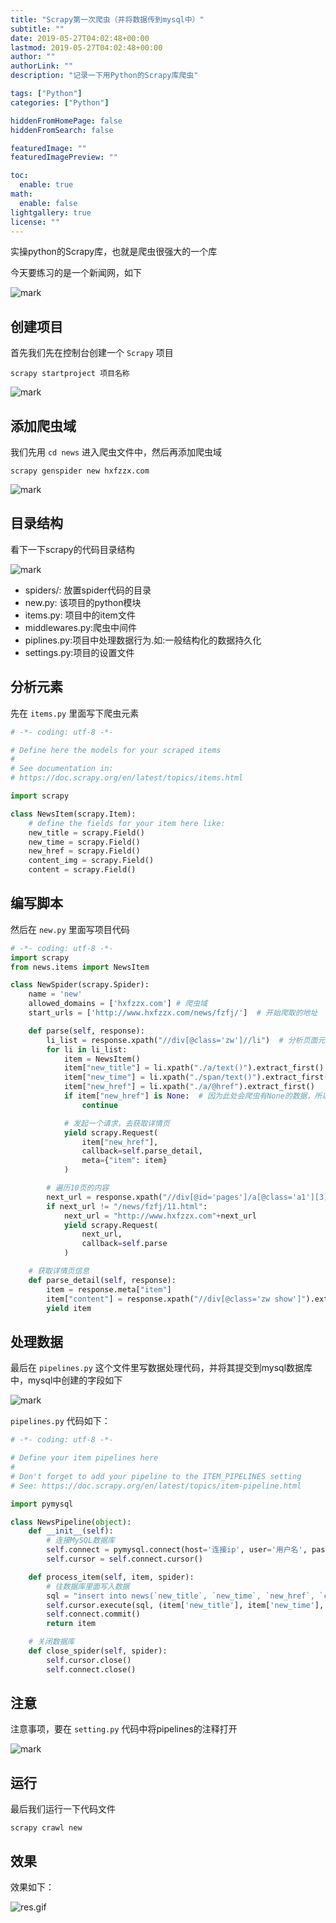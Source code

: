 ```yaml
---
title: "Scrapy第一次爬虫（并将数据传到mysql中）"
subtitle: ""
date: 2019-05-27T04:02:48+00:00
lastmod: 2019-05-27T04:02:48+00:00
author: ""
authorLink: ""
description: "记录一下用Python的Scrapy库爬虫"

tags: ["Python"]
categories: ["Python"]

hiddenFromHomePage: false
hiddenFromSearch: false

featuredImage: ""
featuredImagePreview: ""

toc:
  enable: true
math:
  enable: false
lightgallery: true
license: ""
---
```

<!--more-->

实操python的Scrapy库，也就是爬虫很强大的一个库

今天要练习的是一个新闻网，如下

![mark](https://pic.yqqy.top/blog/20200111/z3PT5NqUlXla.png "网站")

## 创建项目

首先我们先在控制台创建一个 `Scrapy` 项目 

`scrapy startproject 项目名称`

![mark](https://pic.yqqy.top/blog/20200111/MO65fedlEQ2U.png "创建项目")

## 添加爬虫域

我们先用 `cd news` 进入爬虫文件中，然后再添加爬虫域 

`scrapy genspider new hxfzzx.com`

![mark](https://pic.yqqy.top/blog/20200111/g2KOWiSHUKCu.png "添加爬虫域")

## 目录结构

看下一下scrapy的代码目录结构

![mark](https://pic.yqqy.top/blog/20200111/4IUhxuhN2rsO.png "目录结构")

- spiders/: 放置spider代码的目录
- new.py: 该项目的python模块
- items.py: 项目中的item文件
- middlewares.py:爬虫中间件
- piplines.py:项目中处理数据行为.如:一般结构化的数据持久化
- settings.py:项目的设置文件

## 分析元素

先在 `items.py` 里面写下爬虫元素

```python
# -*- coding: utf-8 -*-

# Define here the models for your scraped items
#
# See documentation in:
# https://doc.scrapy.org/en/latest/topics/items.html

import scrapy

class NewsItem(scrapy.Item):
    # define the fields for your item here like:
    new_title = scrapy.Field()
    new_time = scrapy.Field()
    new_href = scrapy.Field()
    content_img = scrapy.Field()
    content = scrapy.Field()
```

## 编写脚本

然后在 `new.py` 里面写项目代码

```python
# -*- coding: utf-8 -*-
import scrapy
from news.items import NewsItem

class NewSpider(scrapy.Spider):
    name = 'new'
    allowed_domains = ['hxfzzx.com'] # 爬虫域
    start_urls = ['http://www.hxfzzx.com/news/fzfj/']  # 开始爬取的地址

    def parse(self, response):
        li_list = response.xpath("//div[@class='zw']//li")  # 分析页面元素
        for li in li_list:
            item = NewsItem()
            item["new_title"] = li.xpath("./a/text()").extract_first()  # 分别取出新闻标题，新闻时间，新闻详情页地址
            item["new_time"] = li.xpath("./span/text()").extract_first()
            item["new_href"] = li.xpath("./a/@href").extract_first()
            if item["new_href"] is None:  # 因为此处会爬虫有None的数据，所以过滤一下
                continue

            # 发起一个请求，去获取详情页
            yield scrapy.Request(
                item["new_href"],
                callback=self.parse_detail,
                meta={"item": item}
            )

        # 遍历10页的内容
        next_url = response.xpath("//div[@id='pages']/a[@class='a1'][3]/@href").get()
        if next_url != "/news/fzfj/11.html":
            next_url = "http://www.hxfzzx.com"+next_url
            yield scrapy.Request(
                next_url,
                callback=self.parse
            )

    # 获取详情页信息
    def parse_detail(self, response):
        item = response.meta["item"]
        item["content"] = response.xpath("//div[@class='zw show']").extract()  # 获取详情页的内容，此处将他的div整个都爬了，方便格式
        yield item
```

## 处理数据

最后在 `pipelines.py` 这个文件里写数据处理代码，并将其提交到mysql数据库中，mysql中创建的字段如下

![mark](https://pic.yqqy.top/blog/20200111/ai77k9J0wLxq.png "处理数据")

`pipelines.py` 代码如下：

```python
# -*- coding: utf-8 -*-

# Define your item pipelines here
#
# Don't forget to add your pipeline to the ITEM_PIPELINES setting
# See: https://doc.scrapy.org/en/latest/topics/item-pipeline.html

import pymysql

class NewsPipeline(object):
    def __init__(self):
        # 连接MySQL数据库
        self.connect = pymysql.connect(host='连接ip', user='用户名', password='密码', db='数据库名', port=3306)
        self.cursor = self.connect.cursor()

    def process_item(self, item, spider):
        # 往数据库里面写入数据
        sql = "insert into news(`new_title`, `new_time`, `new_href`, `content`) values (%s, %s, %s, %s)"
        self.cursor.execute(sql, (item['new_title'], item['new_time'], item['new_href'], item['content']))
        self.connect.commit()
        return item

    # 关闭数据库
    def close_spider(self, spider):
        self.cursor.close()
        self.connect.close()
```

## 注意

注意事项，要在 `setting.py` 代码中将pipelines的注释打开

![mark](https://pic.yqqy.top/blog/20200111/R3SBimNNsB0n.png "注意事项")

## 运行

最后我们运行一下代码文件

`scrapy crawl new`

## 效果

效果如下：

![res.gif](https://pic.yqqy.top/blog/20171011444.gif "运行效果")
